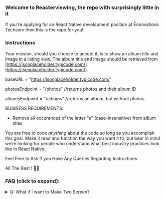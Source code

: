 ### Welcome to Reacterviewing, the repo with surprisingly little in it

If you're applying for an React Native development position at Ennovations Techserv then this is the repo for you!

### Instructions
Your mission, should you choose to accept it, is to show an album title and image in a listing view. The album title and image should be retrieved from [https://jsonplaceholder.typicode.com/](https://jsonplaceholder.typicode.com/). 

 baseURL = "https://jsonplaceholder.typicode.com/"
 
 photosEndpoint = "/photos" //returns photos and their album ID
 
 albumsEndpoint = "/albums" //returns an album, but without photos

BUSINESS REQUIREMENTS:
- Remove all occurances of the letter "e" (case-insensitive) from album titles

You are free to code *anything* about the  code so long as you accomplish this goal. Make it read and function the way you want it to, but bear in mind we’re looking for people who understand what best industry practices look like in React Native.


Feel Free to Ask If you Have Any Queries Regarding Instructions

All The Best ! 👍🏻

### FAQ (click to expand):
<details>
  <summary>Q:  What if I want to Make Two Screen?</summary>

  A: Yest! You Need to create two Screens One is For Album List and Second is for Image Listing
</details>


